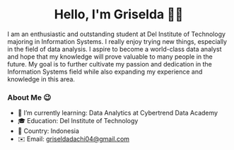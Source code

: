 <h1 align="center"><b><strong>Hello, I'm Griselda 👋🏻 </strong></b></h1>

I am an enthusiastic and outstanding student at Del Institute of Technology majoring in Information Systems. I really enjoy trying new things, especially in the field of data analysis. I aspire to become a world-class data analyst and hope that my knowledge will prove valuable to many people in the future. My goal is to further cultivate my passion and dedication in the Information Systems field while also expanding my experience and knowledge in this area.


### About Me 😉</h3>

- 🌱 I’m currently learning: Data Analytics at Cybertrend Data Academy
- 🎓 Education: Del Institute of Technology
- 📍 Country: Indonesia
- ✉️ Email: griseldadachi04@gmail.com
